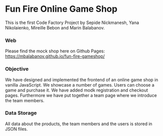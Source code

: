# Fun Fire Online Game Shop
This is the first Code Factory Project by Sepide Nickmanesh, Yana Nikolaienko, Mireille Bebon and Marin Balabanov.

### Web
Please find the mock shop here on Github Pages: https://mbalabanov.github.io/fun-fire-gameshop/

### Objective
We have designed and implemented the frontend of an online game shop in vanilla JavaScript. We showcase a number of games. Users can choose a game and purchase it.
We have added modk registration and checkout pages. Furthermore we have put together a team page where we introduce the team members.

### Data Storage
All data about the products, the team members and the users is stored in JSON files.
